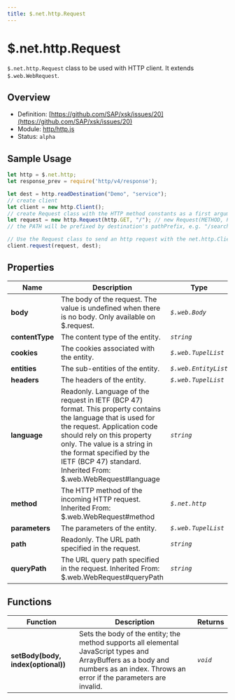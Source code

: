```yaml
---
title: $.net.http.Request
---
```


$.net.http.Request
===

`$.net.http.Request` class to be used with HTTP client. It extends `$.web.WebRequest`.

## Overview

- Definition: [https://github.com/SAP/xsk/issues/20](https://github.com/SAP/xsk/issues/20)
- Module: [http/http.js](https://github.com/SAP/xsk/tree/main/modules/api/api-xsjs/src/main/resources/xsk/http/http.js)
- Status: `alpha`

## Sample Usage

```javascript
let http = $.net.http;
let response_prev = require('http/v4/response');

let dest = http.readDestination("Demo", "service");
// create client
let client = new http.Client();
// create Request class with the HTTP method constants as a first argument and the path of the resource as a second
let request = new http.Request(http.GET, "/"); // new Request(METHOD, PATH)
// the PATH will be prefixed by destination's pathPrefix, e.g. "/search?" on the request

// Use the Request class to send an http request with the net.http.Client class
client.request(request, dest);
```

## Properties

| Name            | Description                                                                                                                                                                                                                                                                                             | Type                 |
|-----------------|---------------------------------------------------------------------------------------------------------------------------------------------------------------------------------------------------------------------------------------------------------------------------------------------------------|----------------------|
| **body**        | The body of the request. The value is undefined when there is no body. Only available on $.request.                                                                                                                                                                                                     | _`$.web.Body`_       |
| **contentType** | The content type of the entity.                                                                                                                                                                                                                                                                         | _`string`_           |
| **cookies**     | The cookies associated with the entity.                                                                                                                                                                                                                                                                 | _`$.web.TupelList`_  |
| **entities**    | The sub-entities of the entity.                                                                                                                                                                                                                                                                         | _`$.web.EntityList`_ |
| **headers**     | The headers of the entity.                                                                                                                                                                                                                                                                              | _`$.web.TupelList`_  |
| **language**    | Readonly. Language of the request in IETF (BCP 47) format. This property contains the language that is used for the request. Application code should rely on this property only. The value is a string in the format specified by the IETF (BCP 47) standard. Inherited From: $.web.WebRequest#language | _`string`_           |
| **method**      | The HTTP method of the incoming HTTP request. Inherited From: $.web.WebRequest#method                                                                                                                                                                                                                   | _`$.net.http`_       |
| **parameters**  | The parameters of the entity.                                                                                                                                                                                                                                                                           | _`$.web.TupelList`_  |
| **path**        | Readonly. The URL path specified in the request.                                                                                                                                                                                                                                                        | _`string`_           |
| **queryPath**   | The URL query path specified in the request. Inherited From: $.web.WebRequest#queryPath                                                                                                                                                                                                                 | _`string`_           |

## Functions


| Function                           | Description                                                                                                                                                                        | Returns |
|------------------------------------|------------------------------------------------------------------------------------------------------------------------------------------------------------------------------------|---------|
| **setBody(body, index(optional))** | Sets the body of the entity; the method supports all elemental JavaScript types and ArrayBuffers as a body and numbers as an index. Throws an error if the parameters are invalid. | _`void`_|
